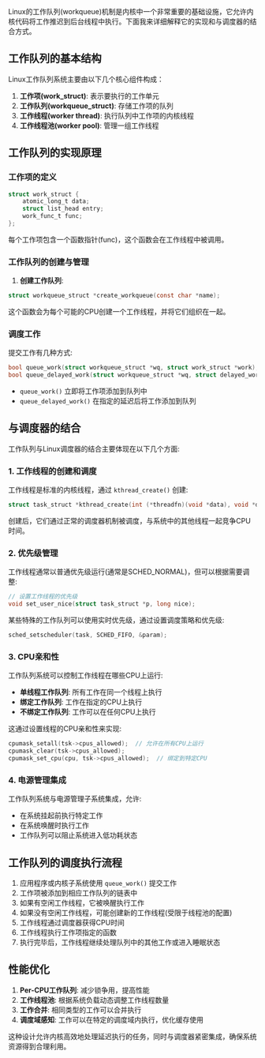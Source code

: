 Linux的工作队列(workqueue)机制是内核中一个非常重要的基础设施，它允许内核代码将工作推迟到后台线程中执行。下面我来详细解释它的实现和与调度器的结合方式。

## 工作队列的基本结构

Linux工作队列系统主要由以下几个核心组件构成：

1. **工作项(work_struct)**: 表示要执行的工作单元
2. **工作队列(workqueue_struct)**: 存储工作项的队列
3. **工作线程(worker thread)**: 执行队列中工作项的内核线程
4. **工作线程池(worker pool)**: 管理一组工作线程

## 工作队列的实现原理

### 工作项的定义

```c
struct work_struct {
    atomic_long_t data;
    struct list_head entry;
    work_func_t func;
};
```

每个工作项包含一个函数指针(func)，这个函数会在工作线程中被调用。

### 工作队列的创建与管理

1. **创建工作队列**:
```c
struct workqueue_struct *create_workqueue(const char *name);
```

这个函数会为每个可能的CPU创建一个工作线程，并将它们组织在一起。

### 调度工作

提交工作有几种方式:

```c
bool queue_work(struct workqueue_struct *wq, struct work_struct *work);
bool queue_delayed_work(struct workqueue_struct *wq, struct delayed_work *work, unsigned long delay);
```

- `queue_work()` 立即将工作项添加到队列中
- `queue_delayed_work()` 在指定的延迟后将工作添加到队列

## 与调度器的结合

工作队列与Linux调度器的结合主要体现在以下几个方面:

### 1. 工作线程的创建和调度

工作线程是标准的内核线程，通过 `kthread_create()` 创建:

```c
struct task_struct *kthread_create(int (*threadfn)(void *data), void *data, const char *namefmt, ...);
```

创建后，它们通过正常的调度器机制被调度，与系统中的其他线程一起竞争CPU时间。

### 2. 优先级管理

工作线程通常以普通优先级运行(通常是SCHED_NORMAL)，但可以根据需要调整:

```c
// 设置工作线程的优先级
void set_user_nice(struct task_struct *p, long nice);
```

某些特殊的工作队列可以使用实时优先级，通过设置调度策略和优先级:

```c
sched_setscheduler(task, SCHED_FIFO, &param);
```

### 3. CPU亲和性

工作队列系统可以控制工作线程在哪些CPU上运行:

- **单线程工作队列**: 所有工作在同一个线程上执行
- **绑定工作队列**: 工作在指定的CPU上执行
- **不绑定工作队列**: 工作可以在任何CPU上执行

这通过设置线程的CPU亲和性来实现:

```c
cpumask_setall(tsk->cpus_allowed);  // 允许在所有CPU上运行
cpumask_clear(tsk->cpus_allowed);
cpumask_set_cpu(cpu, tsk->cpus_allowed);  // 绑定到特定CPU
```

### 4. 电源管理集成

工作队列系统与电源管理子系统集成，允许:

- 在系统挂起前执行特定工作
- 在系统唤醒时执行工作
- 工作队列可以阻止系统进入低功耗状态

## 工作队列的调度执行流程

1. 应用程序或内核子系统使用 `queue_work()` 提交工作
2. 工作项被添加到相应工作队列的链表中
3. 如果有空闲工作线程，它被唤醒执行工作
4. 如果没有空闲工作线程，可能创建新的工作线程(受限于线程池的配置)
5. 工作线程通过调度器获得CPU时间
6. 工作线程执行工作项指定的函数
7. 执行完毕后，工作线程继续处理队列中的其他工作或进入睡眠状态

## 性能优化

1. **Per-CPU工作队列**: 减少锁争用，提高性能
2. **工作线程池**: 根据系统负载动态调整工作线程数量
3. **工作合并**: 相同类型的工作可以合并执行
4. **调度域感知**: 工作可以在特定的调度域内执行，优化缓存使用

这种设计允许内核高效地处理延迟执行的任务，同时与调度器紧密集成，确保系统资源得到合理利用。